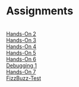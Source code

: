 
<h1>Assignments</h1>

<br>
<a href = "https://nighthawk-real.github.io/cis-2013-programs/hands-on-2/">Hands-On 2</a>
<br>
<a href = "https://nighthawk-real.github.io/cis-2013-programs/hands-on-3/">Hands-On 3</a>
<br>
<a href = "https://nighthawk-real.github.io/cis-2013-programs/hands-on-4/">Hands-On 4</a>
<br>
<a href = "https://nighthawk-real.github.io/cis-2013-programs/hands-on-5/">Hands-On 5</a>
<br>
<a href = "https://nighthawk-real.github.io/cis-2013-programs/hands-on-6/">Hands-On 6</a>
<br>
<a href = "https://nighthawk-real.github.io/cis-2013-programs/debugging-1/">Debugging 1</a>
<br>
<a href = "https://nighthawk-real.github.io/cis-2013-programs/hands-on-7/">Hands-On 7</a>
<br>
<a href = "https://nighthawk-real.github.io/cis-2013-programs/FizzBuzz-Test/">FizzBuzz-Test</a>
<br>

